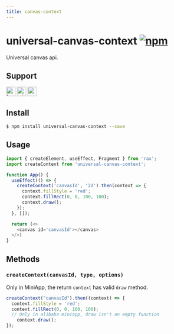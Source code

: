 ```yaml
---
title: canvas-context
---
```


# universal-canvas-context [![npm](https://img.shields.io/npm/v/universal-canvas-context.svg)](https://www.npmjs.com/package/universal-canvas-context)

Universal canvas api.

## Support

<img alt="browser" src="https://gw.alicdn.com/tfs/TB1uYFobGSs3KVjSZPiXXcsiVXa-200-200.svg" width="25px" height="25px" /> <img alt="miniApp" src="https://gw.alicdn.com/tfs/TB1bBpmbRCw3KVjSZFuXXcAOpXa-200-200.svg" width="25px" height="25px" /> <img alt="wechatMiniprogram" src="https://img.alicdn.com/tfs/TB1slcYdxv1gK0jSZFFXXb0sXXa-200-200.svg" width="25px" height="25px">

## Install

```bash
$ npm install universal-canvas-context --save
```

## Usage

```js
import { createElement, useEffect, Fragment } from 'rax';
import createContext from 'universal-canvas-context';

function App() {
  useEffect(() => {
    createContext('canvasId', '2d').then(context => {
      context.fillStyle = 'red';
      context.fillRect(0, 0, 100, 100);
      context.draw();
    });
  }, []);

  return (<>
    <canvas id='canvasId'></canvas>
  </>)
}
```

## Methods

### `createContext(canvasId, type, options)`

Only in MiniApp, the return `context` has valid `draw` method.

```js
createContext("canvasId").then((context) => {
  context.fillStyle = 'red';
  context.fillRect(0, 0, 100, 100);
  // Only in alibaba miniapp, draw isn't an empty function
	context.draw();
});
```
